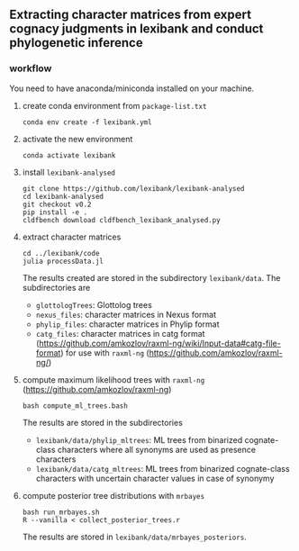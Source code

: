 ## Extracting character matrices from expert cognacy judgments in lexibank and conduct phylogenetic inference

### workflow

You need to have anaconda/miniconda installed on your machine.

1. create conda environment from `package-list.txt`

   ```shell
   conda env create -f lexibank.yml
   ```

2. activate the new environment

   ```shell
   conda activate lexibank
   ```

3. install `lexibank-analysed`

   ```shell
   git clone https://github.com/lexibank/lexibank-analysed
   cd lexibank-analysed
   git checkout v0.2
   pip install -e .
   cldfbench download cldfbench_lexibank_analysed.py
   ```

4. extract character matrices
   ```shell
   cd ../lexibank/code
   julia processData.jl
   ```

   The results created are stored in the subdirectory `lexibank/data`. The subdirectories are

   - `glottologTrees`: Glottolog trees
   - `nexus_files`: character matrices in Nexus format
   - `phylip_files`: character matrices in Phylip format
   - `catg_files`: character matrices in catg format (https://github.com/amkozlov/raxml-ng/wiki/Input-data#catg-file-format) for use with `raxml-ng` (https://github.com/amkozlov/raxml-ng/)

5. compute maximum likelihood trees with `raxml-ng` (https://github.com/amkozlov/raxml-ng)

   ```shell
   bash compute_ml_trees.bash
   ```
   The results are stored in the subdirectories 

   - `lexibank/data/phylip_mltrees`: ML trees from binarized cognate-class characters where all synonyms are used as presence characters
   - `lexibank/data/catg_mltrees`: ML trees from binarized cognate-class characters with uncertain character values in case of synonymy



6. compute posterior tree distributions with `mrbayes` 

   ```shell
   bash run_mrbayes.sh
   R --vanilla < collect_posterior_trees.r
   ```

   The results are stored in `lexibank/data/mrbayes_posteriors`.
